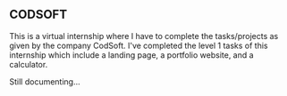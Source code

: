 ## CODSOFT
This is a virtual internship where I have to complete the tasks/projects as given by the company CodSoft. 
I've completed the level 1 tasks of this internship which include a landing page, a portfolio website, and a calculator.


Still documenting... 
